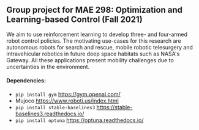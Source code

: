 ## Group project for MAE 298: Optimization and Learning-based Control (Fall 2021)

We aim to use reinforcement learning to develop three- and four-armed robot control policies. The motivating use-cases for this research are autonomous robots for search and rescue, mobile robotic telesurgery and intravehicular robotics in future deep space habitats such as NASA's Gateway. All these applications present mobility challenges due to uncertainties in the environment.

#### Dependencies:
- `pip install gym` https://gym.openai.com/
- Mujoco https://www.roboti.us/index.html
- `pip install stable-baselines3` https://stable-baselines3.readthedocs.io/
- `pip install optuna` https://optuna.readthedocs.io/
